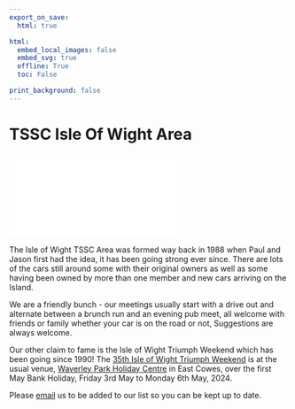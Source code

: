 ```yaml
---
export_on_save:
  html: true

html:
  embed_local_images: false
  embed_svg: true
  offline: True
  toc: False

print_background: false
---
```


# TSSC Isle Of Wight Area

![menubar](/dev/menubar.md)

The Isle of Wight TSSC Area was formed way back in 1988 when Paul and Jason first had the idea, it has been going strong ever since. There are lots of the cars still around some with their original owners as well as some having been owned by more than one member and new cars arriving on the Island.

We are a friendly bunch - our meetings usually start with a drive out and alternate between a brunch run and an evening pub meet, all welcome with friends or family whether your car is on the road or not, Suggestions are always welcome.

Our other claim to fame is the Isle of Wight Triumph Weekend which has been going since 1990! The [35th Isle of Wight Triumph Weekend](/weekend.html) is at the usual venue, [Waverley Park Holiday Centre](https://www.waverleypark.co.uk/) in East Cowes, over the first May Bank Holiday, Friday 3rd May to Monday 6th May, 2024.

Please [email](mailto:IOW@triumphsportsix.club?subject=newsletter) us to be added to our list so you can be kept up to date.
